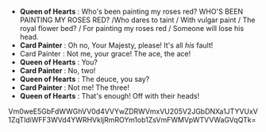 - **Queen of Hearts** : Who's been painting my roses red? WHO'S BEEN PAINTING MY ROSES RED? /Who dares to taint / With vulgar paint / The royal flower bed? / For painting my roses red / Someone will lose his head.
- **Card Painter** : Oh no, Your Majesty, please! It's all *his* fault!
- Card Painter : Not me, your grace! The ace, the ace!
- **Queen of Hearts** : You?
- **Card Painter** : No, two!
- **Queen of Hearts** : The deuce, you say?
- **Card Painter** : Not me! The three!
- **Queen of Hearts** : That's enough! Off with their heads!

Vm0weE5GbFdWWGhVV0d4VVYwZDRWVmxVU205V2JGbDNXa1JTYVUxV1ZqTldiWFF3WVd4YWRHVkljRmROYm1ob1ZsVmFWMVpWTVVWaGVqQTk=
